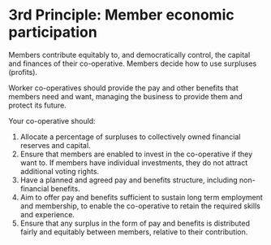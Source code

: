 # 3rd Principle: Member economic participation

Members contribute equitably to, and democratically control, the capital and finances of their co-operative. Members decide how to use surpluses (profits).

Worker co-operatives should provide the pay and other benefits that members need and want, managing the business to provide them and protect its future.

Your co-operative should:

1. Allocate a percentage of surpluses to collectively owned financial reserves and capital.
2. Ensure that members are enabled to invest in the co-operative if they want to. If members have individual investments, they do not attract additional voting rights.
3. Have a planned and agreed pay and benefits structure, including non-financial benefits.
4. Aim to offer pay and benefits sufficient to sustain long term employment and membership, to enable the co-operative to retain the required skills and experience.
5. Ensure that any surplus in the form of pay and benefits is distributed fairly and equitably between members, relative to their contribution.
